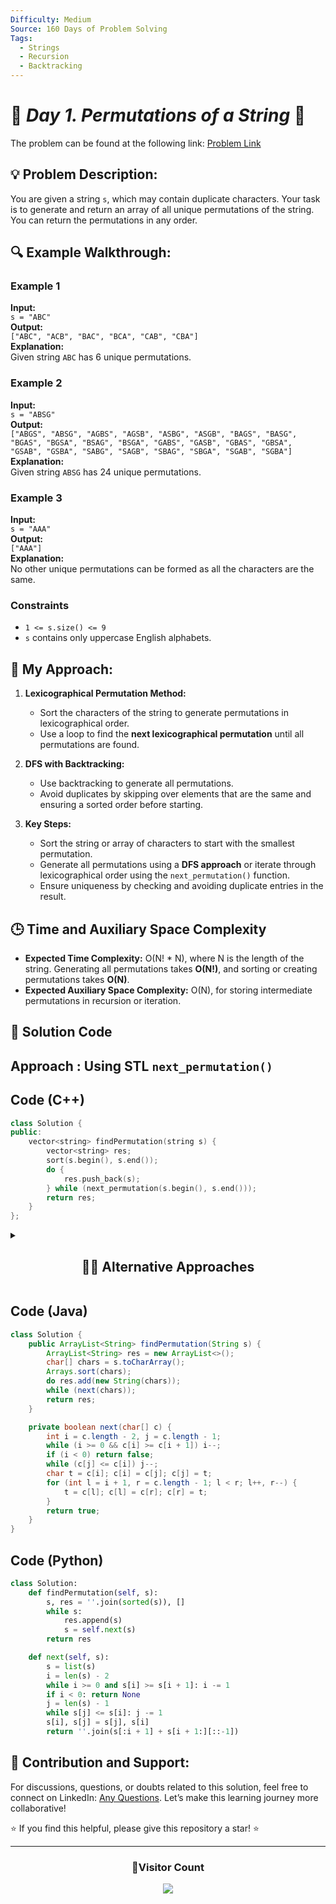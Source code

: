 ```yaml
---
Difficulty: Medium
Source: 160 Days of Problem Solving
Tags:
  - Strings
  - Recursion
  - Backtracking
---
```


# 🚀 _Day 1. Permutations of a String_ 🧠

The problem can be found at the following link: [Problem Link](https://www.geeksforgeeks.org/batch/gfg-160-problems/track/recursion-and-backtracking-gfg-160/problem/permutations-of-a-given-string2041)

## 💡 **Problem Description:**

You are given a string `s`, which may contain duplicate characters. Your task is to generate and return an array of all unique permutations of the string. You can return the permutations in any order.

## 🔍 **Example Walkthrough:**

### **Example 1**

**Input:**  
`s = "ABC"`  
**Output:**  
`["ABC", "ACB", "BAC", "BCA", "CAB", "CBA"]`  
**Explanation:**  
Given string `ABC` has 6 unique permutations.

### **Example 2**

**Input:**  
`s = "ABSG"`  
**Output:**  
`["ABGS", "ABSG", "AGBS", "AGSB", "ASBG", "ASGB", "BAGS", "BASG", "BGAS", "BGSA", "BSAG", "BSGA", "GABS", "GASB", "GBAS", "GBSA", "GSAB", "GSBA", "SABG", "SAGB", "SBAG", "SBGA", "SGAB", "SGBA"]`  
**Explanation:**  
Given string `ABSG` has 24 unique permutations.

### **Example 3**

**Input:**  
`s = "AAA"`  
**Output:**  
`["AAA"]`  
**Explanation:**  
No other unique permutations can be formed as all the characters are the same.

### **Constraints**

- `1 <= s.size() <= 9`
- `s` contains only uppercase English alphabets.

## 🎯 **My Approach:**

1. **Lexicographical Permutation Method:**

   - Sort the characters of the string to generate permutations in lexicographical order.
   - Use a loop to find the **next lexicographical permutation** until all permutations are found.

2. **DFS with Backtracking:**

   - Use backtracking to generate all permutations.
   - Avoid duplicates by skipping over elements that are the same and ensuring a sorted order before starting.

3. **Key Steps:**
   - Sort the string or array of characters to start with the smallest permutation.
   - Generate all permutations using a **DFS approach** or iterate through lexicographical order using the `next_permutation()` function.
   - Ensure uniqueness by checking and avoiding duplicate entries in the result.

## 🕒 **Time and Auxiliary Space Complexity**

- **Expected Time Complexity:** O(N! \* N), where N is the length of the string. Generating all permutations takes **O(N!)**, and sorting or creating permutations takes **O(N)**.
- **Expected Auxiliary Space Complexity:** O(N), for storing intermediate permutations in recursion or iteration.

## 📝 **Solution Code**

## **Approach : Using STL `next_permutation()`**

## Code (C++)

```cpp
class Solution {
public:
    vector<string> findPermutation(string s) {
        vector<string> res;
        sort(s.begin(), s.end());
        do {
            res.push_back(s);
        } while (next_permutation(s.begin(), s.end()));
        return res;
    }
};
```

<details>
  <summary><h2 align='center'>👨‍💻 Alternative Approaches</h2></summary>

**Approach 2: Using DFS with Backtracking**

- **Expected Time Complexity:** O(N! \* N), where N is the length of the string. Backtracking generates all unique permutations.
- **Expected Auxiliary Space Complexity:** O(N), for recursion stack and used flags.

## **Approach 2: DFS with Backtracking**

## Code (C++)

```cpp
class Solution {
public:
    void dfs(string &s, vector<bool> &used, string &curr, vector<string> &res) {
        if (curr.size() == s.size()) {
            res.push_back(curr);
            return;
        }
        for (int i = 0; i < s.size(); i++) {
            // Skip used characters or duplicates
            if (used[i] || (i > 0 && s[i] == s[i - 1] && !used[i - 1])) continue;
            used[i] = true;
            curr += s[i];
            dfs(s, used, curr, res); // Recursive call
            used[i] = false; // Backtrack
            curr.pop_back();
        }
    }

    vector<string> findPermutation(string s) {
        vector<string> res;
        sort(s.begin(), s.end()); // Step 1: Sort to handle duplicates
        vector<bool> used(s.size(), false);
        string curr;
        dfs(s, used, curr, res); // Start backtracking
        return res;
    }
};
```

## Code (Python)

```python3
from itertools import permutations

class Solution:
    def findPermutation(self, s):
        return sorted(set(["".join(p) for p in permutations(s)]))  # Unique permutations
```

</details>

## Code (Java)

```java
class Solution {
    public ArrayList<String> findPermutation(String s) {
        ArrayList<String> res = new ArrayList<>();
        char[] chars = s.toCharArray();
        Arrays.sort(chars);
        do res.add(new String(chars));
        while (next(chars));
        return res;
    }

    private boolean next(char[] c) {
        int i = c.length - 2, j = c.length - 1;
        while (i >= 0 && c[i] >= c[i + 1]) i--;
        if (i < 0) return false;
        while (c[j] <= c[i]) j--;
        char t = c[i]; c[i] = c[j]; c[j] = t;
        for (int l = i + 1, r = c.length - 1; l < r; l++, r--) {
            t = c[l]; c[l] = c[r]; c[r] = t;
        }
        return true;
    }
}
```

## Code (Python)

```python
class Solution:
    def findPermutation(self, s):
        s, res = ''.join(sorted(s)), []
        while s:
            res.append(s)
            s = self.next(s)
        return res

    def next(self, s):
        s = list(s)
        i = len(s) - 2
        while i >= 0 and s[i] >= s[i + 1]: i -= 1
        if i < 0: return None
        j = len(s) - 1
        while s[j] <= s[i]: j -= 1
        s[i], s[j] = s[j], s[i]
        return ''.join(s[:i + 1] + s[i + 1:][::-1])
```

## 🎯 **Contribution and Support:**

For discussions, questions, or doubts related to this solution, feel free to connect on LinkedIn: [Any Questions](https://www.linkedin.com/in/patel-hetkumar-sandipbhai-8b110525a/). Let’s make this learning journey more collaborative!

⭐ If you find this helpful, please give this repository a star! ⭐

---

<div align="center">
  <h3><b>📍Visitor Count</b></h3>
</div>

<p align="center">
  <img src="https://visitor-badge.laobi.icu/badge?page_id=Hunterdii.GeeksforGeeks-POTD" />
</p>
